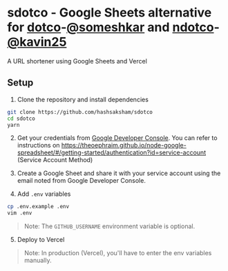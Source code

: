 # sdotco - Google Sheets alternative for [dotco](https://github.com/someshkar/dotco)-[@someshkar](https://github.com/someshkar) and [ndotco](https://github.com/kavin25/ndotco)-[@kavin25](https://github.com/kavin25)

A URL shortener using Google Sheets and Vercel

## Setup

1. Clone the repository and install dependencies

```sh
git clone https://github.com/hashsaksham/sdotco
cd sdotco
yarn
```

2. Get your credentials from [Google Developer Console](https://console.cloud.google.com/apis/dashboard). You can refer to instructions on https://theoephraim.github.io/node-google-spreadsheet/#/getting-started/authentication?id=service-account (Service Account Method)

3. Create a Google Sheet and share it with your service account using the email noted from Google Developer Console.

4. Add `.env` variables

```sh
cp .env.example .env
vim .env
```

> Note: The `GITHUB_USERNAME` environment variable is optional.

5. Deploy to Vercel

> Note: In production (Vercel), you'll have to enter the env variables manually.

